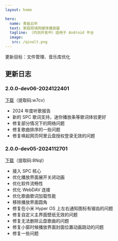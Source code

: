 ```yaml
---
layout: home

hero:
  name: 青盐云听
  text: 家庭局域网媒体播放器
  tagline: （内测开发中）适用于 Android 平台
  image:
   src: /qinalt.png
---
```


更新目标：文件管理、音乐库优化

## 更新日志

### 2.0.0-dev06-2024122401

[下载](https://www.123865.com/s/NMWXjv-O6JMv)（提取码:w7cv）

- 2024 年度听歌报告
- 新的 SPC 歌词支持，迷你播放条等歌词体验更好
- 修复部分情况下的网络问题
- 修复歌曲排序的一些问题
- 修复唤起网页阿里云盘授权登录无效的问题

### 2.0.0-dev05-2024112701

[下载](https://www.123865.com/s/NMWXjv-MUJMv)（提取码:8Nql）

- 接入 SPC 核心
- 优化播放界面展开关闭动画
- 优化软件流畅性
- 优化 WebDAV 连接
- 优化歌曲歌词加载性能
- 移除播放界面圆角
- 修复在小米 Hyper OS 上左右通知图标有锯齿的问题
- 修复自定义主界面壁纸无效的问题
- 修复无法删除云盘歌曲的问题
- 修复小窗时候播放界面封面位置动画跳动的问题
- 修复一些问题